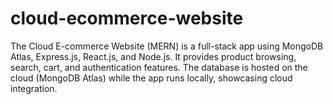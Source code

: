 # cloud-ecommerce-website
The Cloud E-commerce Website (MERN) is a full-stack app using MongoDB Atlas, Express.js, React.js, and Node.js. It provides product browsing, search, cart, and authentication features. The database is hosted on the cloud (MongoDB Atlas) while the app runs locally, showcasing cloud integration.
